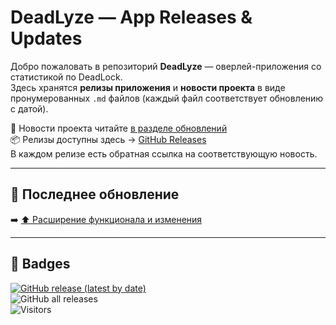 # DeadLyze — App Releases & Updates

Добро пожаловать в репозиторий **DeadLyze** — оверлей-приложения со статистикой по DeadLock.  
Здесь хранятся **релизы приложения** и **новости проекта** в виде пронумерованных `.md` файлов (каждый файл соответствует обновлению с датой).  

📢 Новости проекта читайте [в разделе обновлений](./)  
📦 Релизы доступны здесь → [GitHub Releases](https://github.com/DeadLyze/deadlyze-app-releases/releases)  
В каждом релизе есть обратная ссылка на соответствующую новость.

---

## 📜 Последнее обновление
➡️ [⬆️ Расширение функционала и изменения](https://github.com/DeadLyze/deadlyze-app-releases/blob/main/%234-v1.10.11-04.09.2025.md)

---

## 🔗 Badges
[![GitHub release (latest by date)](https://img.shields.io/github/v/release/DeadLyze/deadlyze-app-releases?style=for-the-badge)](https://github.com/DeadLyze/deadlyze-app-releases/releases)  
![GitHub all releases](https://img.shields.io/github/downloads/DeadLyze/deadlyze-app-releases/total?style=for-the-badge)  
![Visitors](https://visitor-badge.laobi.icu/badge?page_id=DeadLyze.deadlyze-app-releases&style=for-the-badge)
